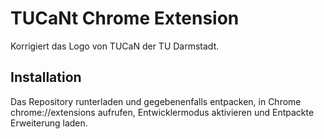 # TUCaNt Chrome Extension
Korrigiert das Logo von TUCaN der TU Darmstadt.


## Installation
Das Repository runterladen und gegebenenfalls entpacken, in Chrome chrome://extensions aufrufen, Entwicklermodus aktivieren und Entpackte Erweiterung laden.
